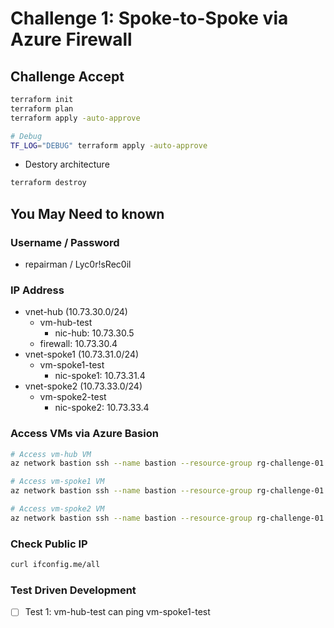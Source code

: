 # Challenge 1: Spoke-to-Spoke via Azure Firewall

## Challenge Accept

``` bash
terraform init
terraform plan
terraform apply -auto-approve

# Debug
TF_LOG="DEBUG" terraform apply -auto-approve
```

- Destory architecture

``` bash
terraform destroy
```

## You May Need to known

### Username / Password

- repairman / Lyc0r!sRec0il

### IP Address

- vnet-hub (10.73.30.0/24)
  - vm-hub-test
    - nic-hub: 10.73.30.5
  - firewall: 10.73.30.4
- vnet-spoke1 (10.73.31.0/24)
  - vm-spoke1-test
    - nic-spoke1: 10.73.31.4
- vnet-spoke2 (10.73.33.0/24)
  - vm-spoke2-test
    - nic-spoke2: 10.73.33.4

### Access VMs via Azure Basion

``` bash
# Access vm-hub VM
az network bastion ssh --name bastion --resource-group rg-challenge-01 --target-resource-id $(az vm show -g rg-challenge-01 -n vm-hub --query "id" --output tsv) --auth-type password --username repairman

# Access vm-spoke1 VM
az network bastion ssh --name bastion --resource-group rg-challenge-01 --target-resource-id $(az vm show -g rg-challenge-01 -n vm-spoke1 --query "id" --output tsv) --auth-type password --username repairman

# Access vm-spoke2 VM
az network bastion ssh --name bastion --resource-group rg-challenge-01 --target-resource-id $(az vm show -g rg-challenge-01 -n vm-spoke2 --query "id" --output tsv) --auth-type password --username repairman
```

### Check Public IP

``` bash
curl ifconfig.me/all
```

### Test Driven Development

- [ ] Test 1: vm-hub-test can ping vm-spoke1-test